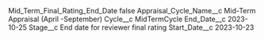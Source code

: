 <?xml version="1.0" encoding="UTF-8"?>
<CustomMetadata xmlns="http://soap.sforce.com/2006/04/metadata" xmlns:xsi="http://www.w3.org/2001/XMLSchema-instance" xmlns:xsd="http://www.w3.org/2001/XMLSchema">
    <label>Mid_Term_Final_Rating_End_Date</label>
    <protected>false</protected>
    <values>
        <field>Appraisal_Cycle_Name__c</field>
        <value xsi:type="xsd:string">Mid-Term Appraisal (April -September)</value>
    </values>
    <values>
        <field>Cycle__c</field>
        <value xsi:type="xsd:string">MidTermCycle</value>
    </values>
    <values>
        <field>End_Date__c</field>
        <value xsi:type="xsd:date">2023-10-25</value>
    </values>
    <values>
        <field>Stage__c</field>
        <value xsi:type="xsd:string">End date for reviewer final rating</value>
    </values>
    <values>
        <field>Start_Date__c</field>
        <value xsi:type="xsd:date">2023-10-23</value>
    </values>
</CustomMetadata>
